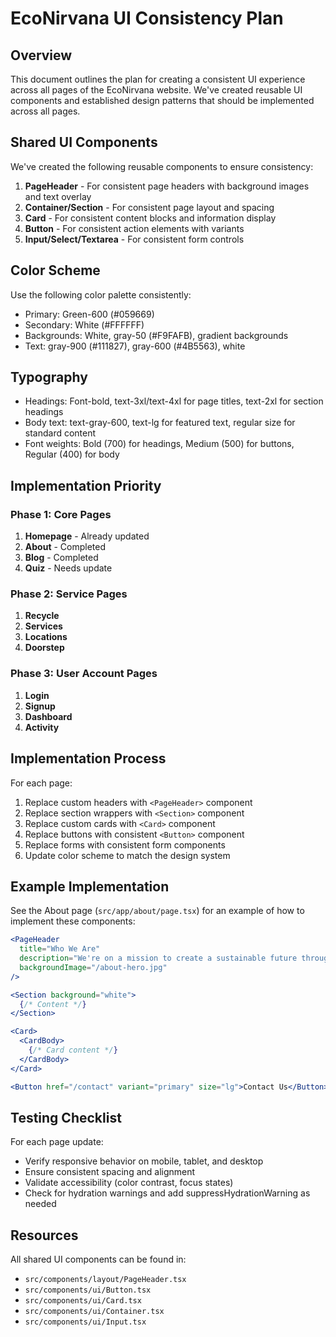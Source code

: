 # EcoNirvana UI Consistency Plan

## Overview
This document outlines the plan for creating a consistent UI experience across all pages of the EcoNirvana website. We've created reusable UI components and established design patterns that should be implemented across all pages.

## Shared UI Components
We've created the following reusable components to ensure consistency:

1. **PageHeader** - For consistent page headers with background images and text overlay
2. **Container/Section** - For consistent page layout and spacing
3. **Card** - For consistent content blocks and information display
4. **Button** - For consistent action elements with variants
5. **Input/Select/Textarea** - For consistent form controls

## Color Scheme
Use the following color palette consistently:
- Primary: Green-600 (#059669)
- Secondary: White (#FFFFFF)
- Backgrounds: White, gray-50 (#F9FAFB), gradient backgrounds
- Text: gray-900 (#111827), gray-600 (#4B5563), white

## Typography
- Headings: Font-bold, text-3xl/text-4xl for page titles, text-2xl for section headings
- Body text: text-gray-600, text-lg for featured text, regular size for standard content
- Font weights: Bold (700) for headings, Medium (500) for buttons, Regular (400) for body

## Implementation Priority

### Phase 1: Core Pages
1. **Homepage** - Already updated
2. **About** - Completed
3. **Blog** - Completed
4. **Quiz** - Needs update

### Phase 2: Service Pages
1. **Recycle**
2. **Services**
3. **Locations**
4. **Doorstep**

### Phase 3: User Account Pages
1. **Login**
2. **Signup**
3. **Dashboard**
4. **Activity**

## Implementation Process
For each page:
1. Replace custom headers with `<PageHeader>` component
2. Replace section wrappers with `<Section>` component
3. Replace custom cards with `<Card>` component 
4. Replace buttons with consistent `<Button>` component
5. Replace forms with consistent form components
6. Update color scheme to match the design system

## Example Implementation
See the About page (`src/app/about/page.tsx`) for an example of how to implement these components:

```jsx
<PageHeader
  title="Who We Are"
  description="We're on a mission to create a sustainable future through..."
  backgroundImage="/about-hero.jpg"
/>

<Section background="white">
  {/* Content */}
</Section>

<Card>
  <CardBody>
    {/* Card content */}
  </CardBody>
</Card>

<Button href="/contact" variant="primary" size="lg">Contact Us</Button>
```

## Testing Checklist
For each page update:
- Verify responsive behavior on mobile, tablet, and desktop
- Ensure consistent spacing and alignment
- Validate accessibility (color contrast, focus states)
- Check for hydration warnings and add suppressHydrationWarning as needed

## Resources
All shared UI components can be found in:
- `src/components/layout/PageHeader.tsx`
- `src/components/ui/Button.tsx`
- `src/components/ui/Card.tsx`
- `src/components/ui/Container.tsx`
- `src/components/ui/Input.tsx` 
